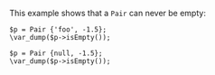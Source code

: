 This example shows that a `Pair` can never be empty:

```basic-usage.hack
$p = Pair {'foo', -1.5};
\var_dump($p->isEmpty());

$p = Pair {null, -1.5};
\var_dump($p->isEmpty());
```

